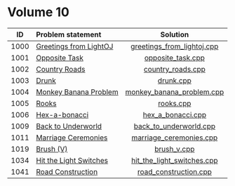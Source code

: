 # Volume 10

|  ID  |     Problem statement      |            Solution            |
|:----:|:---------------------------|:------------------------------:|
| 1000 | [Greetings from LightOJ][] | [greetings_from_lightoj.cpp][] |
| 1001 | [Opposite Task][]          | [opposite_task.cpp][]          |
| 1002 | [Country Roads][]          | [country_roads.cpp][]          |
| 1003 | [Drunk][]                  | [drunk.cpp][]                  |
| 1004 | [Monkey Banana Problem][]  | [monkey_banana_problem.cpp][]  |
| 1005 | [Rooks][]                  | [rooks.cpp][]                  |
| 1006 | [Hex-a-bonacci][]          | [hex_a_bonacci.cpp][]          |
| 1009 | [Back to Underworld][]     | [back_to_underworld.cpp][]     |
| 1011 | [Marriage Ceremonies][]    | [marriage_ceremonies.cpp][]    |
| 1019 | [Brush (V)][]              | [brush_v.cpp][]                |
| 1034 | [Hit the Light Switches][] | [hit_the_light_switches.cpp][] |
| 1041 | [Road Construction][]      | [road_construction.cpp][]      |

[Greetings from LightOJ]: http://www.lightoj.com/volume_showproblem.php?problem=1000
[Opposite Task]:          http://www.lightoj.com/volume_showproblem.php?problem=1001
[Country Roads]:          http://www.lightoj.com/volume_showproblem.php?problem=1002
[Drunk]:                  http://www.lightoj.com/volume_showproblem.php?problem=1003
[Monkey Banana Problem]:  http://www.lightoj.com/volume_showproblem.php?problem=1004
[Rooks]:                  http://www.lightoj.com/volume_showproblem.php?problem=1005
[Hex-a-bonacci]:          http://www.lightoj.com/volume_showproblem.php?problem=1006
[Back to Underworld]:     http://www.lightoj.com/volume_showproblem.php?problem=1009
[Marriage Ceremonies]:    http://www.lightoj.com/volume_showproblem.php?problem=1011
[Brush (V)]:              http://www.lightoj.com/volume_showproblem.php?problem=1019
[Hit the Light Switches]: http://www.lightoj.com/volume_showproblem.php?problem=1034
[Road Construction]:      http://www.lightoj.com/volume_showproblem.php?problem=1041

[greetings_from_lightoj.cpp]: greetings_from_lightoj.cpp
[opposite_task.cpp]:          opposite_task.cpp
[country_roads.cpp]:          country_roads.cpp
[drunk.cpp]:                  drunk.cpp
[monkey_banana_problem.cpp]:  monkey_banana_problem.cpp
[rooks.cpp]:                  rooks.cpp
[hex_a_bonacci.cpp]:          hex_a_bonacci.cpp
[back_to_underworld.cpp]:     back_to_underworld.cpp
[marriage_ceremonies.cpp]:    marriage_ceremonies.cpp

[brush_v.cpp]:                brush_v.cpp
[hit_the_light_switches.cpp]: hit_the_light_switches.cpp
[road_construction.cpp]:      road_construction.cpp
